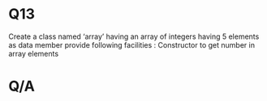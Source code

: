 # Q13

Create a class named ‘array’ having an array of integers having 5 elements as data
member provide following facilities :
Constructor to get number in array elements

# Q/A
